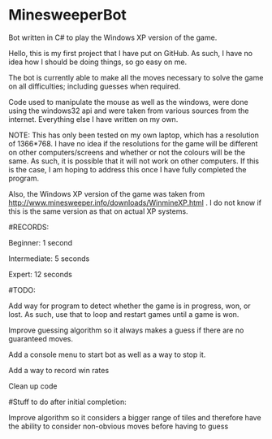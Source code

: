 # MinesweeperBot
Bot written in C# to play the Windows XP version of the game.

Hello, this is my first project that I have put on GitHub. As such, I have no idea how I should be doing things, so go easy on me.

The bot is currently able to make all the moves necessary to solve the game on all difficulties; including guesses when required.

Code used to manipulate the mouse as well as the windows, were done using the windows32 api and were taken from various sources from 
the internet. Everything else I have written on my own.

NOTE: This has only been tested on my own laptop, which has a resolution of 1366*768. I have no idea if the resolutions for the game
will be different on other computers/screens and whether or not the colours will be the same. As such, it is possible that it will not 
work on other computers. If this is the case, I am hoping to address this once I have fully completed the program. 

Also, the Windows XP version of the game was taken from http://www.minesweeper.info/downloads/WinmineXP.html . I do not know if this
is the same version as that on actual XP systems.

#RECORDS:

Beginner: 1 second

Intermediate: 5 seconds

Expert: 12 seconds

#TODO:

Add way for program to detect whether the game is in progress, won, or lost.
  As such, use that to loop and restart games until a game is won.

Improve guessing algorithm so it always makes a guess if there are no
guaranteed moves.

Add a console menu to start bot as well as a way to stop it.

Add a way to record win rates

Clean up code

#Stuff to do after initial completion:

Improve algorithm so it considers a bigger range of tiles and therefore
have the ability to consider non-obvious moves before having to guess




